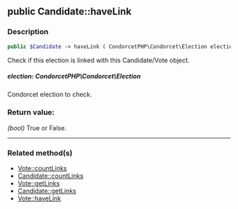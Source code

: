 ## public Candidate::haveLink

### Description    

```php
public $Candidate -> haveLink ( CondorcetPHP\Condorcet\Election election ) : bool
```

Check if this election is linked with this Candidate/Vote object.
    

##### **election:** *CondorcetPHP\Condorcet\Election*   
Condorcet election to check.    


### Return value:   

*(bool)* True or False.


---------------------------------------

### Related method(s)      

* [Vote::countLinks](../Vote%20Class/public%20Vote--countLinks.md)    
* [Candidate::countLinks](../Candidate%20Class/public%20Candidate--countLinks.md)    
* [Vote::getLinks](../Vote%20Class/public%20Vote--getLinks.md)    
* [Candidate::getLinks](../Candidate%20Class/public%20Candidate--getLinks.md)    
* [Vote::haveLink](../Vote%20Class/public%20Vote--haveLink.md)    

